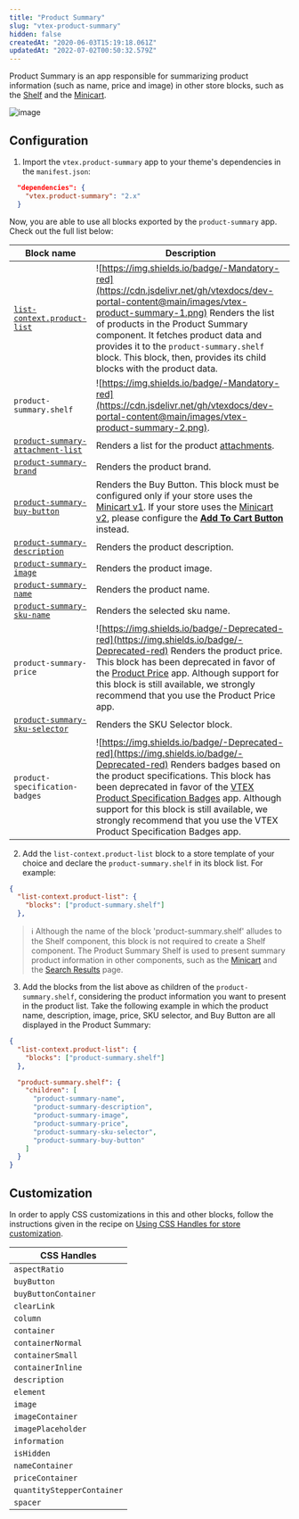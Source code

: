 ```yaml
---
title: "Product Summary"
slug: "vtex-product-summary"
hidden: false
createdAt: "2020-06-03T15:19:18.061Z"
updatedAt: "2022-07-02T00:50:32.579Z"
---
```


Product Summary is an app responsible for summarizing product information (such as name, price and image) in other store blocks, such as the [Shelf](https://developers.vtex.com/docs/guides/vtex-shelf/) and the [Minicart](https://developers.vtex.com/docs/guides/vtex-minicart/).

![image](https://cdn.jsdelivr.net/gh/vtexdocs/dev-portal-content@main/images/vtex-product-summary-0.png)

## Configuration

1. Import the `vtex.product-summary` app to your theme's dependencies in the `manifest.json`:

```json
  "dependencies": {
    "vtex.product-summary": "2.x"
  }
```

Now, you are able to use all blocks exported by the `product-summary` app. Check out the full list below:

| Block name     | Description |
| -------------- | ----------- |
| [`list-context.product-list`](https://developers.vtex.com/docs/guides/vtex-product-summary-productsummarylist) | ![https://img.shields.io/badge/-Mandatory-red](https://cdn.jsdelivr.net/gh/vtexdocs/dev-portal-content@main/images/vtex-product-summary-1.png) Renders the list of products in the Product Summary component. It fetches product data and provides it to the `product-summary.shelf` block. This block, then, provides its child blocks with the product data. |
| `product-summary.shelf` | ![https://img.shields.io/badge/-Mandatory-red](https://cdn.jsdelivr.net/gh/vtexdocs/dev-portal-content@main/images/vtex-product-summary-2.png).
| [`product-summary-attachment-list`](https://developers.vtex.com/docs/guides/vtex-product-summary-productsummaryattachmentlist) | Renders a list for the product [attachments](https://help.vtex.com/tutorial/adding-an-attachment--7zHMUpuoQE4cAskqEUWScU). |
| [`product-summary-brand`](https://developers.vtex.com/docs/guides/vtex-product-summary-productsummarybrand)         | Renders the product brand. |
| [`product-summary-buy-button`](https://developers.vtex.com/docs/guides/vtex-product-summary-productsummarybuybutton) | Renders the Buy Button. This block must be configured only if your store uses the [Minicart v1](https://github.com/vtex-apps/minicart/blob/383d7bbd3295f06d1b5854a0add561a872e1515c/docs/README.md). If your store uses the [Minicart v2](https://developers.vtex.com/docs/guides/vtex-minicart), please configure the [**Add To Cart Button**](https://developers.vtex.com/docs/guides/vtex-add-to-cart-button) instead.  |
| [`product-summary-description`](https://developers.vtex.com/docs/guides/vtex-product-summary-productsummarydescription) | Renders the product description. |
| [`product-summary-image`](https://developers.vtex.com/docs/guides/vtex-product-summary-productsummaryimage) | Renders the product image. |
| [`product-summary-name`](https://developers.vtex.com/docs/guides/vtex-product-summary-productsummaryname) | Renders the product name. |
| [`product-summary-sku-name`](https://developers.vtex.com/docs/guides/vtex-product-summary-productsummaryskuname) | Renders the selected sku name. |
| `product-summary-price` | ![https://img.shields.io/badge/-Deprecated-red](https://img.shields.io/badge/-Deprecated-red) Renders the product price. This block has been deprecated in favor of the [Product Price](https://cdn.jsdelivr.net/gh/vtexdocs/dev-portal-content@main/images/vtex-product-summary-3.png) app. Although support for this block is still available, we strongly recommend that you use the Product Price app. |
| [`product-summary-sku-selector`](https://developers.vtex.com/docs/guides/vtex-product-summary-productsummaryskuselector) | Renders the SKU Selector block. |
| `product-specification-badges` | ![https://img.shields.io/badge/-Deprecated-red](https://img.shields.io/badge/-Deprecated-red) Renders badges based on the product specifications. This block has been deprecated in favor of the [VTEX Product Specification Badges](https://developers.vtex.com/docs/guides/vtex-product-specification-badges) app. Although support for this block is still available, we strongly recommend that you use the VTEX Product Specification Badges app.|

2. Add the `list-context.product-list` block to a store template of your choice and declare the `product-summary.shelf` in its block list. For example:

```json
{
  "list-context.product-list": {
    "blocks": ["product-summary.shelf"]
  },
```

> ℹ️ Although the name of the block 'product-summary.shelf' alludes to the Shelf component, this block is not required to create a Shelf component. The Product Summary Shelf is used to present summary product information in other components, such as the [Minicart](https://developers.vtex.com/docs/guides/vtex-minicart) and the [Search Results](https://developers.vtex.com/docs/guides/vtex-search-result) page.

3. Add the blocks from the list above as children of the `product-summary.shelf`, considering the product information you want to present in the product list. Take the following example in which the product name, description, image, price, SKU selector, and Buy Button are all displayed in the Product Summary:

```json
{
  "list-context.product-list": {
    "blocks": ["product-summary.shelf"]
  },

  "product-summary.shelf": {
    "children": [
      "product-summary-name",
      "product-summary-description",
      "product-summary-image",
      "product-summary-price",
      "product-summary-sku-selector",
      "product-summary-buy-button"
    ]
  }
}
```

## Customization

In order to apply CSS customizations in this and other blocks, follow the instructions given in the recipe on [Using CSS Handles for store customization](https://vtex.io/docs/recipes/style/using-css-handles-for-store-customization).

| CSS Handles                |
| -------------------------- |
| `aspectRatio`              |
| `buyButton`                |
| `buyButtonContainer`       |
| `clearLink`                |
| `column`                   |
| `container`                |
| `containerNormal`          |
| `containerSmall`           |
| `containerInline`          |
| `description`              |
| `element`                  |
| `image`                    |
| `imageContainer`           |
| `imagePlaceholder`         |
| `information`              |
| `isHidden`                 |
| `nameContainer`            |
| `priceContainer`           |
| `quantityStepperContainer` |
| `spacer`                   |

